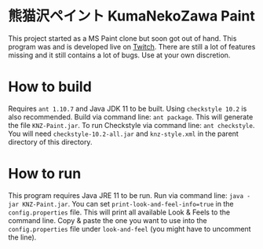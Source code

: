 # 熊猫沢ペイント KumaNekoZawa Paint

This project started as a MS Paint clone but soon got out of hand. This program was and is developed live on [Twitch](https://www.twitch.tv/kumanekozawa). There are still a lot of features missing and it still contains a lot of bugs. Use at your own discretion.

# How to build

Requires `ant 1.10.7` and Java JDK 11 to be built. Using `checkstyle 10.2` is also recommended.
Build via command line: `ant package`. This will generate the file `KNZ-Paint.jar`.
To run Checkstyle via command line: `ant checkstyle`. You will need `checkstyle-10.2-all.jar` and `knz-style.xml` in the parent directory of this directory.

# How to run

This program requires Java JRE 11 to be run.
Run via command line: `java -jar KNZ-Paint.jar`.
You can set `print-look-and-feel-info=true` in the `config.properties` file. This will print all available Look & Feels to the command line. Copy & paste the one you want to use into the `config.properties` file under `look-and-feel` (you might have to uncomment the line).
